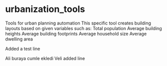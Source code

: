 # urbanization_tools
Tools for urban planning automation
This specific tool creates building layouts based on given variables such as:
Total population
Average building heights
Average building footprints
Average household size
Average dwelling area


Added a test line

Ali buraya cumle ekledi
Veli added line
